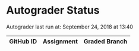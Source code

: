 # Autograder Status
Autograder last run at: September 24, 2018 at 13:40

| GitHub ID | Assignment | Graded Branch |
|-----------|------------|---------------|
